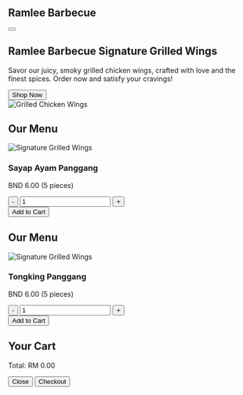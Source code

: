 <!DOCTYPE html>
<html lang="en">
<head>
  <meta charset="UTF-8">
  <meta name="viewport" content="width=device-width, initial-scale=1.0">
  <title>Ramlee Barbecue - Order Online</title>
  <script src="https://cdn.tailwindcss.com"></script>
  <style>
    body {
      font-family: 'Inter', sans-serif;
    }
    .cart-count {
      display: none;
    }
    .cart-count.active {
      display: inline-block;
    }
  </style>
</head>
<body class="bg-gray-100">
  <!-- Navbar -->
  <nav class="bg-orange-600 text-white p-4 sticky top-0 z-10 shadow-md">
    <div class="container mx-auto flex justify-between items-center">
      <h1 class="text-2xl font-bold">Ramlee Barbecue</h1>
      <div class="relative">
        <button id="cart-btn" class="flex items-center space-x-2">
          <svg class="w-6 h-6" fill="none" stroke="currentColor" viewBox="0 0 24 24">
            <path stroke-linecap="round" stroke-linejoin="round" stroke-width="2" d="M3 3h2l.4 2M7 13h10l4-8H5.4M7 13L5.4 5M7 13l-2.293 2.293c-.63.63-.184 1.707.707 1.707H17m0 0a2 2 0 100 4 2 2 0 000-4zm-8 2a2 2 0 11-4 0 2 2 0 014 0z" />
          </svg>
          <span id="cart-count" class="cart-count bg-red-500 text-white rounded-full px-2 py-1 text-xs">0</span>
        </button>
      </div>
    </div>
  </nav>

  <!-- Hero Section -->
  <section class="bg-orange-100 py-12">
    <div class="container mx-auto flex flex-col md:flex-row items-center">
      <div class="md:w-1/2 text-center md:text-left">
        <h2 class="text-4xl font-bold text-gray-800 mb-4">Ramlee Barbecue Signature Grilled Wings</h2>
        <p class="text-gray-600 mb-6">Savor our juicy, smoky grilled chicken wings, crafted with love and the finest spices. Order now and satisfy your cravings!</p>
        <button class="bg-orange-600 text-white px-6 py-3 rounded-full hover:bg-orange-700 transition">Shop Now</button>
      </div>
      <div class="md:w-1/2 mt-6 md:mt-0">
        <img src="https://via.placeholder.com/500x300?text=Grilled+Wings" alt="Grilled Chicken Wings" class="rounded-lg shadow-lg w-full">
      </div>
    </div>
  </section>

  <!-- Product Section -->
  <section class="container mx-auto py-12">
    <h2 class="text-3xl font-bold text-center text-gray-800 mb-8">Our Menu</h2>
    <div class="grid grid-cols-1 sm:grid-cols-2 md:grid-cols-3 gap-6">
      <!-- Product Card -->
      <div class="bg-white p-6 rounded-lg shadow-md">
        <img src="https://via.placeholder.com/300x200?text=Signature+Wings" alt="Signature Grilled Wings" class="w-full h-48 object-cover rounded-md mb-4">
        <h3 class="text-xl font-semibold text-gray-800">Sayap Ayam Panggang</h3>
        <p class="text-gray-600 mb-4">BND 6.00 (5 pieces)</p>
        <div class="flex items-center space-x-2 mb-4">
          <button class="decrease-qty bg-gray-300 text-gray-800 px-3 py-1 rounded">-</button>
          <input type="number" class="quantity w-16 text-center border rounded" value="1" min="1">
          <button class="increase-qty bg-gray-300 text-gray-800 px-3 py-1 rounded">+</button>
        </div>
        <button class="add-to-cart bg-orange-600 text-white w-full py-2 rounded hover:bg-orange-700 transition">Add to Cart</button>
      </div><section class="container mx-auto py-12">
    <h2 class="text-3xl font-bold text-center text-gray-800 mb-8">Our Menu</h2>
    <div class="grid grid-cols-1 sm:grid-cols-2 md:grid-cols-3 gap-6">
      <!-- Product Card -->
      <div class="bg-white p-6 rounded-lg shadow-md">
        <img src="https://via.placeholder.com/300x200?text=Signature+Wings" alt="Signature Grilled Wings" class="w-full h-48 object-cover rounded-md mb-4">
        <h3 class="text-xl font-semibold text-gray-800">Tongking Panggang</h3>
        <p class="text-gray-600 mb-4">BND 6.00 (5 pieces)</p>
        <div class="flex items-center space-x-2 mb-4">
          <button class="decrease-qty bg-gray-300 text-gray-800 px-3 py-1 rounded">-</button>
          <input type="number" class="quantity w-16 text-center border rounded" value="1" min="1">
          <button class="increase-qty bg-gray-300 text-gray-800 px-3 py-1 rounded">+</button>
        </div>
        <button class="add-to-cart bg-orange-600 text-white w-full py-2 rounded hover:bg-orange-700 transition">Add to Cart</button>
      </div>
      <!-- Add more products here if needed -->
    </div>
  </section>

  <!-- Cart Modal -->
  <div id="cart-modal" class="fixed inset-0 bg-black bg-opacity-50 hidden flex items-center justify-center z-20">
    <div class="bg-white p-6 rounded-lg w-full max-w-md">
      <h2 class="text-2xl font-bold mb-4">Your Cart</h2>
      <div id="cart-items" class="mb-4"></div>
      <p id="cart-total" class="text-lg font-semibold mb-4">Total: RM 0.00</p>
      <div class="flex justify-between">
        <button id="close-cart" class="bg-gray-300 text-gray-800 px-4 py-2 rounded hover:bg-gray-400">Close</button>
        <button id="checkout-btn" class="bg-orange-600 text-white px-4 py-2 rounded hover:bg-orange-700">Checkout</button>
      </div>
    </div>
  </div>

  <script>
    let cart = [];

    // Update cart count display
    function updateCartCount() {
      const cartCount = document.getElementById('cart-count');
      const totalItems = cart.reduce((sum, item) => sum + item.quantity, 0);
      cartCount.textContent = totalItems;
      cartCount.classList.toggle('active', totalItems > 0);
    }

    // Update cart display
    function updateCartDisplay() {
      const cartItems = document.getElementById('cart-items');
      const cartTotal = document.getElementById('cart-total');
      cartItems.innerHTML = '';
      let total = 0;

      cart.forEach((item, index) => {
        const itemTotal = item.price * item.quantity;
        total += itemTotal;
        cartItems.innerHTML += `
          <div class="flex justify-between items-center mb-2">
            <div>
              <p class="font-semibold">${item.name}</p>
              <p>RM ${item.price.toFixed(2)} x ${item.quantity}</p>
            </div>
            <button class="remove-item text-red-500" data-index="${index}">Remove</button>
          </div>
        `;
      });

      cartTotal.textContent = `Total: RM ${total.toFixed(2)}`;

      // Add event listeners for remove buttons
      document.querySelectorAll('.remove-item').forEach(button => {
        button.addEventListener('click', () => {
          const index = button.dataset.index;
          cart.splice(index, 1);
          updateCartDisplay();
          updateCartCount();
        });
      });
    }

    // Add to cart
    document.querySelectorAll('.add-to-cart').forEach(button => {
      button.addEventListener('click', () => {
        const card = button.closest('.bg-white');
        const name = card.querySelector('h3').textContent;
        const price = parseFloat(card.querySelector('p').textContent.replace('RM ', ''));
        const quantity = parseInt(card.querySelector('.quantity').value);

        const existingItem = cart.find(item => item.name === name);
        if (existingItem) {
          existingItem.quantity += quantity;
        } else {
          cart.push({ name, price, quantity });
        }

        updateCartCount();
        updateCartDisplay();
      });
    });

    // Quantity controls
    document.querySelectorAll('.increase-qty').forEach(button => {
      button.addEventListener('click', () => {
        const input = button.previousElementSibling;
        input.value = parseInt(input.value) + 1;
      });
    });

    document.querySelectorAll('.decrease-qty').forEach(button => {
      button.addEventListener('click', () => {
        const input = button.nextElementSibling;
        if (parseInt(input.value) > 1) {
          input.value = parseInt(input.value) - 1;
        }
      });
    });

    // Cart modal toggle
    document.getElementById('cart-btn').addEventListener('click', () => {
      document.getElementById('cart-modal').classList.toggle('hidden');
    });

    document.getElementById('close-cart').addEventListener('click', () => {
      document.getElementById('cart-modal').classList.add('hidden');
    });

    // Checkout (placeholder)
    document.getElementById('checkout-btn').addEventListener('click', () => {
      alert('Proceeding to checkout! (This is a placeholder)');
    });
  </script>
</body>
</html>
